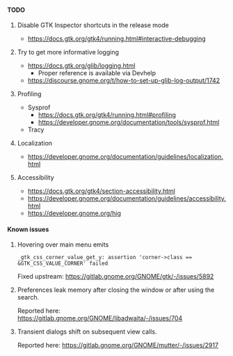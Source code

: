 #### TODO

1. Disable GTK Inspector shortcuts in the release mode
    - https://docs.gtk.org/gtk4/running.html#interactive-debugging

2. Try to get more informative logging
    - https://docs.gtk.org/glib/logging.html
        - Proper reference is available via Devhelp
    - https://discourse.gnome.org/t/how-to-set-up-glib-log-output/1742

3. Profiling
    - Sysprof
        - https://docs.gtk.org/gtk4/running.html#profiling
        - https://developer.gnome.org/documentation/tools/sysprof.html
    - Tracy

4. Localization
    - https://developer.gnome.org/documentation/guidelines/localization.html

5. Accessibility
    - https://docs.gtk.org/gtk4/section-accessibility.html
    - https://developer.gnome.org/documentation/guidelines/accessibility.html
    - https://developer.gnome.org/hig

#### Known issues

1. Hovering over main menu emits

   ```
   _gtk_css_corner_value_get_y: assertion 'corner->class == &GTK_CSS_VALUE_CORNER' failed
   ```

   Fixed upstream: https://gitlab.gnome.org/GNOME/gtk/-/issues/5892

2. Preferences leak memory after closing the window or after using the search.

   Reported here: https://gitlab.gnome.org/GNOME/libadwaita/-/issues/704

3. Transient dialogs shift on subsequent view calls.

   Reported here: https://gitlab.gnome.org/GNOME/mutter/-/issues/2917
